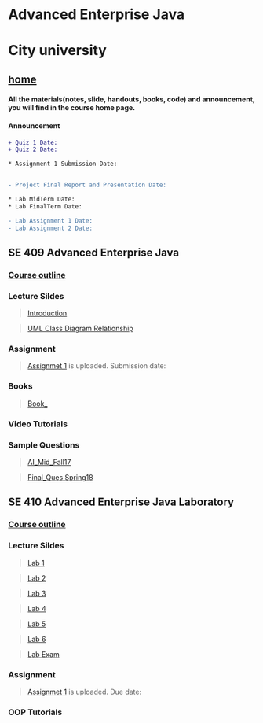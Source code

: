 # Advanced Enterprise Java

# City university
## [home](https://suptaphilip.github.io/)


#### All the materials(notes, slide, handouts, books, code) and announcement, you will find in the course home page.
#### Announcement

```diff
+ Quiz 1 Date: 
+ Quiz 2 Date: 

* Assignment 1 Submission Date: 


- Project Final Report and Presentation Date: 

* Lab MidTerm Date: 
* Lab FinalTerm Date: 

- Lab Assignment 1 Date: 
- Lab Assignment 2 Date:
```



## SE 409 Advanced Enterprise Java

### [Course outline]()



### Lecture Sildes

>[Introduction]()

>[UML Class Diagram Relationship](https://github.com/suptaphilip/System-Analysis-and-Design/raw/TheorySpring2019/Class%20Diagram%20Relationships.pdf)

### Assignment
> [Assignmet 1]() is uploaded. Submission date: 


### Books
> [Book_]()



### Video Tutorials


### Sample Questions
>[AI_Mid_Fall17]()

>[Final_Ques Spring18]()


## SE 410 Advanced Enterprise Java Laboratory

### [Course outline]()

### Lecture Sildes
>[Lab 1](https://github.com/suptaphilip/System-Analysis-and-Design/raw/LaboratorySpring2019/Lab%201.pdf)

>[Lab 2](https://github.com/suptaphilip/System-Analysis-and-Design/raw/LaboratorySpring2019/Lab%202.pdf)

>[Lab 3](https://github.com/suptaphilip/System-Analysis-and-Design/raw/LaboratorySpring2019/CSE%20326%20SAD%20Lab%203.pdf)

>[Lab 4](https://github.com/suptaphilip/System-Analysis-and-Design/raw/LaboratorySpring2019/CSE%20326%20SAD%20Lab%204.pdf)

>[Lab 5](https://github.com/suptaphilip/System-Analysis-and-Design/raw/LaboratorySpring2019/CSE%20326%20SAD%20Lab%205.pdf)

>[Lab 6](https://github.com/suptaphilip/System-Analysis-and-Design/raw/LaboratorySpring2019/CSE%20326%20SAD%20Lab%206.pdf)

>[Lab Exam](https://github.com/suptaphilip/System-Analysis-and-Design/raw/LaboratorySpring2019/CSE%20326%20SAD%20FinalTerm.pdf)


### Assignment

> [Assignmet 1]() is uploaded. Due date: 

### OOP Tutorials
